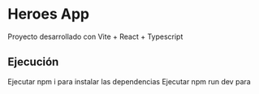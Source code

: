 # Heroes App

Proyecto desarrollado con Vite + React + Typescript

## Ejecución

Ejecutar npm i para instalar las dependencias
Ejecutar npm run dev para
